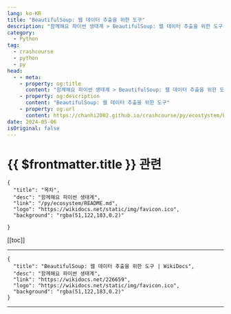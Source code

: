 ```yaml
---
lang: ko-KR
title: "BeautifulSoup: 웹 데이터 추출을 위한 도구"
description: "함께해요 파이썬 생태계 > BeautifulSoup: 웹 데이터 추출을 위한 도구"
category:
  - Python
tag: 
  - crashcourse
  - python
  - py
head:
  - - meta:
    - property: og:title
      content: "함께해요 파이썬 생태계 > BeautifulSoup: 웹 데이터 추출을 위한 도구"
    - property: og:description
      content: "BeautifulSoup: 웹 데이터 추출을 위한 도구"
    - property: og:url
      content: https://chanhi2002.github.io/crashcourse/py/ecostystem/06/network-web-scraping/beautiful-soup.html
date: 2024-05-06
isOriginal: false
---
```


# {{ $frontmatter.title }} 관련

```component VPCard
{
  "title": "목차",
  "desc": "함께해요 파이썬 생태계",
  "link": "/py/ecosystem/README.md",
  "logo": "https://wikidocs.net/static/img/favicon.ico",
  "background": "rgba(51,122,183,0.2)"
  
}
```

[[toc]]

---

```component VPCard
{
  "title": "BeautifulSoup: 웹 데이터 추출을 위한 도구 | WikiDocs",
  "desc": "함께해요 파이썬 생태계",
  "link": "https://wikidocs.net/226659",
  "logo": "https://wikidocs.net/static/img/favicon.ico",
  "background": "rgba(51,122,183,0.2)"
}
```

<!-- TODO: 작성 -->

---

<TagLinks />